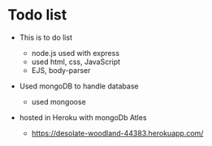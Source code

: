 # Todo list

- This is to do list
    - node.js used with express
    - used html, css, JavaScript
    - EJS, body-parser

- Used mongoDB to handle database
    - used mongoose

- hosted in Heroku with mongoDb Atles
    - https://desolate-woodland-44383.herokuapp.com/